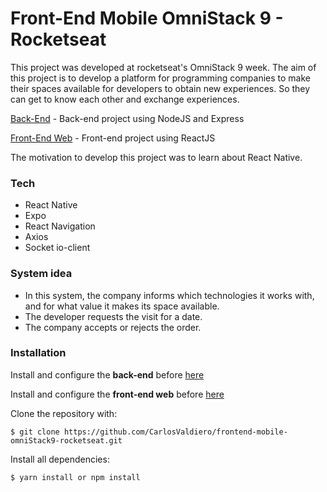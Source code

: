 # Front-End Mobile OmniStack 9 - Rocketseat

This project was developed at rocketseat's OmniStack 9 week. The aim of this project is to develop a platform for programming companies to make their spaces available for developers to obtain new experiences. So they can get to know each other and exchange experiences.

[Back-End](https://github.com/CarlosValdiero/backend-Omnistack9-Rocketseat) - Back-end project using NodeJS and Express

[Front-End Web](https://github.com/CarlosValdiero/frontend-web-omniStack9-rocketseat) - Front-end project using ReactJS

The motivation to develop this project was to learn about React Native.

### Tech

 - React Native
 - Expo
 - React Navigation
 - Axios
 - Socket io-client

### System idea

 - In this system, the company informs which technologies it works with, and for what value it makes its space available.
 - The developer requests the visit for a date.
 - The company accepts or rejects the order. 

### Installation
 Install and configure the **back-end** before [here](https://github.com/CarlosValdiero/backend-Omnistack9-Rocketseat)
 
 Install and configure the **front-end web** before [here](https://github.com/CarlosValdiero/frontend-web-Omnistack9-Rocketseat)

Clone the repository with:
```
$ git clone https://github.com/CarlosValdiero/frontend-mobile-omniStack9-rocketseat.git
```
Install all dependencies:
```
$ yarn install or npm install
```
